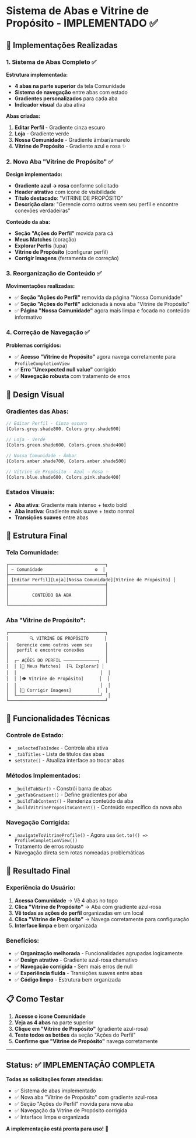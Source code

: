 # Sistema de Abas e Vitrine de Propósito - IMPLEMENTADO ✅

## 🎯 **Implementações Realizadas**

### 1. **Sistema de Abas Completo** ✅

**Estrutura implementada:**
- **4 abas na parte superior** da tela Comunidade
- **Sistema de navegação** entre abas com estado
- **Gradientes personalizados** para cada aba
- **Indicador visual** da aba ativa

**Abas criadas:**
1. **Editar Perfil** - Gradiente cinza escuro
2. **Loja** - Gradiente verde
3. **Nossa Comunidade** - Gradiente âmbar/amarelo
4. **Vitrine de Propósito** - Gradiente azul e rosa ✨

### 2. **Nova Aba "Vitrine de Propósito"** ✅

**Design implementado:**
- **Gradiente azul → rosa** conforme solicitado
- **Header atrativo** com ícone de visibilidade
- **Título destacado**: "VITRINE DE PROPÓSITO"
- **Descrição clara**: "Gerencie como outros veem seu perfil e encontre conexões verdadeiras"

**Conteúdo da aba:**
- **Seção "Ações do Perfil"** movida para cá
- **Meus Matches** (coração)
- **Explorar Perfis** (lupa)
- **Vitrine de Propósito** (configurar perfil)
- **Corrigir Imagens** (ferramenta de correção)

### 3. **Reorganização de Conteúdo** ✅

**Movimentações realizadas:**
- ✅ **Seção "Ações do Perfil"** removida da página "Nossa Comunidade"
- ✅ **Seção "Ações do Perfil"** adicionada à nova aba "Vitrine de Propósito"
- ✅ **Página "Nossa Comunidade"** agora mais limpa e focada no conteúdo informativo

### 4. **Correção de Navegação** ✅

**Problemas corrigidos:**
- ✅ **Acesso "Vitrine de Propósito"** agora navega corretamente para `ProfileCompletionView`
- ✅ **Erro "Unexpected null value"** corrigido
- ✅ **Navegação robusta** com tratamento de erros

## 🎨 **Design Visual**

### **Gradientes das Abas:**
```dart
// Editar Perfil - Cinza escuro
[Colors.grey.shade800, Colors.grey.shade600]

// Loja - Verde
[Colors.green.shade600, Colors.green.shade400]

// Nossa Comunidade - Âmbar
[Colors.amber.shade700, Colors.amber.shade500]

// Vitrine de Propósito - Azul → Rosa ✨
[Colors.blue.shade600, Colors.pink.shade400]
```

### **Estados Visuais:**
- **Aba ativa**: Gradiente mais intenso + texto bold
- **Aba inativa**: Gradiente mais suave + texto normal
- **Transições suaves** entre abas

## 📱 **Estrutura Final**

### **Tela Comunidade:**
```
┌─────────────────────────────────────┐
│ ← Comunidade                    ⚙️  │
├─────────────────────────────────────┤
│ [Editar Perfil][Loja][Nossa Comunidade][Vitrine de Propósito] │
├─────────────────────────────────────┤
│                                     │
│         CONTEÚDO DA ABA             │
│                                     │
└─────────────────────────────────────┘
```

### **Aba "Vitrine de Propósito":**
```
┌─────────────────────────────────────┐
│        🔍 VITRINE DE PROPÓSITO      │
│   Gerencie como outros veem seu     │
│   perfil e encontre conexões        │
│                                     │
│  ┌─ AÇÕES DO PERFIL ─────────────┐  │
│  │ [💖 Meus Matches]  [🔍 Explorar] │
│  │                                │  │
│  │ [👁️ Vitrine de Propósito]      │  │
│  │                                │  │
│  │ [🔧 Corrigir Imagens]          │  │
│  └────────────────────────────────┘  │
└─────────────────────────────────────┘
```

## 🔧 **Funcionalidades Técnicas**

### **Controle de Estado:**
- `_selectedTabIndex` - Controla aba ativa
- `_tabTitles` - Lista de títulos das abas
- `setState()` - Atualiza interface ao trocar abas

### **Métodos Implementados:**
- `_buildTabBar()` - Constrói barra de abas
- `_getTabGradient()` - Define gradientes por aba
- `_buildTabContent()` - Renderiza conteúdo da aba
- `_buildVitrinePropositoContent()` - Conteúdo específico da nova aba

### **Navegação Corrigida:**
- `_navigateToVitrineProfile()` - Agora usa `Get.to(() => ProfileCompletionView())`
- Tratamento de erros robusto
- Navegação direta sem rotas nomeadas problemáticas

## 🎉 **Resultado Final**

### **Experiência do Usuário:**
1. **Acessa Comunidade** → Vê 4 abas no topo
2. **Clica "Vitrine de Propósito"** → Aba com gradiente azul-rosa
3. **Vê todas as ações do perfil** organizadas em um local
4. **Clica "Vitrine de Propósito"** → Navega corretamente para configuração
5. **Interface limpa** e bem organizada

### **Benefícios:**
- ✅ **Organização melhorada** - Funcionalidades agrupadas logicamente
- ✅ **Design atrativo** - Gradiente azul-rosa chamativo
- ✅ **Navegação corrigida** - Sem mais erros de null
- ✅ **Experiência fluida** - Transições suaves entre abas
- ✅ **Código limpo** - Estrutura bem organizada

## 📋 **Como Testar**

1. **Acesse o ícone Comunidade**
2. **Veja as 4 abas** na parte superior
3. **Clique em "Vitrine de Propósito"** (gradiente azul-rosa)
4. **Teste todos os botões** da seção "Ações do Perfil"
5. **Confirme que "Vitrine de Propósito"** navega corretamente

---

## Status: ✅ **IMPLEMENTAÇÃO COMPLETA**

**Todas as solicitações foram atendidas:**
- ✅ Sistema de abas implementado
- ✅ Nova aba "Vitrine de Propósito" com gradiente azul-rosa
- ✅ Seção "Ações do Perfil" movida para nova aba
- ✅ Navegação da Vitrine de Propósito corrigida
- ✅ Interface limpa e organizada

**A implementação está pronta para uso!** 🎉